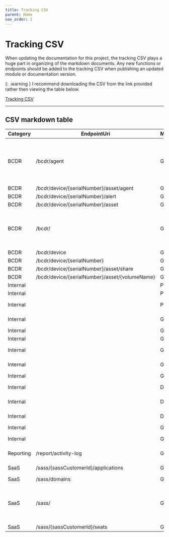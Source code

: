 ```yaml
---
title: Tracking CSV
parent: Home
nav_order: 2
---
```


# Tracking CSV

When updating the documentation for this project, the tracking CSV plays a huge part in organizing of the markdown documents. Any new functions or endpoints should be added to the tracking CSV when publishing an updated module or documentation version.

{: .warning }
I recommend downloading the CSV from the link provided rather then viewing the table below.

[Tracking CSV](https://github.com/Celerium/Datto-PowerShellWrapper/blob/main/docs/Endpoints.csv)

---

## CSV markdown table

|Category |EndpointUri                                   |Method|Function                  |Complete|Notes                                                |
|---------|----------------------------------------------|------|--------------------------|--------|-----------------------------------------------------|
|BCDR     |/bcdr/agent                                   |GET   |Get-DattoAgent            |YES     |As of 2022-04 this endpoint does not return any data.|
|BCDR     |/bcdr/device/{serialNumber}/asset/agent       |GET   |Get-DattoAgent            |YES     |                                                     |
|BCDR     |/bcdr/device/{serialNumber}/alert             |GET   |Get-DattoAlert            |YES     |                                                     |
|BCDR     |/bcdr/device/{serialNumber}/asset             |GET   |Get-DattoAsset            |YES     |                                                     |
|BCDR     |/bcdr/                                        |GET   |Get-DattoBCDR             |YES     |Special command that combines all BCDR endpoints     |
|BCDR     |/bcdr/device                                  |GET   |Get-DattoDevice           |YES     |                                                     |
|BCDR     |/bcdr/device/{serialNumber}                   |GET   |Get-DattoDevice           |YES     |                                                     |
|BCDR     |/bcdr/device/{serialNumber}/asset/share       |GET   |Get-DattoShare            |YES     |                                                     |
|BCDR     |/bcdr/device/{serialNumber}/asset/{volumeName}|GET   |Get-DattoVolume           |YES     |                                                     |
|Internal |                                              |POST  |Add-DattoAPIKey           |YES     |                                                     |
|Internal |                                              |POST  |Add-DattoBaseURI          |YES     |                                                     |
|Internal |                                              |PUT   |ConvertTo-QueryString     |YES     |                                                     |
|Internal |                                              |GET   |Export-DattoModuleSettings|YES     |                                                     |
|Internal |                                              |GET   |Get-DattoAPIKey           |YES     |                                                     |
|Internal |                                              |GET   |Get-DattoBaseURI          |YES     |                                                     |
|Internal |                                              |GET   |Get-DattoModuleSettings   |YES     |                                                     |
|Internal |                                              |GET   |Import-DattoModuleSettings|YES     |                                                     |
|Internal |                                              |GET   |Invoke-APIRequest         |YES     |                                                     |
|Internal |                                              |DELETE|Remove-DattoAPIKey        |YES     |                                                     |
|Internal |                                              |DELETE|Remove-DattoBaseURI       |YES     |                                                     |
|Internal |                                              |DELETE|Remove-DattoModuleSettings|YES     |                                                     |
|Internal |                                              |GET   |Test-DattoAPIKey          |YES     |                                                     |
|Internal |                                              |GET   |Get-InvokeMetaData        |YES     |                                                     |
|Reporting|/report/activity-log                          |GET   |Get-DattoActivityLog      |YES     |                                                     |
|SaaS     |/sass/{sassCustomerId}/applications           |GET   |Get-DattoApplication      |YES     |                                                     |
|SaaS     |/sass/domains                                 |GET   |Get-DattoDomain           |YES     |                                                     |
|SaaS     |/sass/                                        |GET   |Get-DattoSaaS             |YES     |Special command that combines all SaaS endpoints     |
|SaaS     |/sass/{sassCustomerId}/seats                  |GET   |Get-DattoSeat             |YES     |                                                     |
